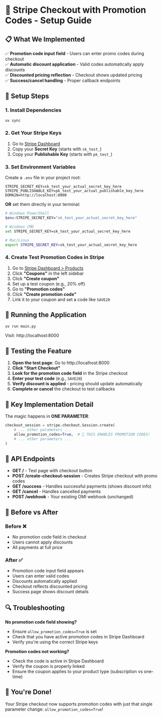 # 🚀 Stripe Checkout with Promotion Codes - Setup Guide

## 📋 What We Implemented

✅ **Promotion code input field** - Users can enter promo codes during checkout  
✅ **Automatic discount application** - Valid codes automatically apply discounts  
✅ **Discounted pricing reflection** - Checkout shows updated pricing  
✅ **Success/cancel handling** - Proper callback endpoints  

## 🔧 Setup Steps

### 1. Install Dependencies
```bash
uv sync
```

### 2. Get Your Stripe Keys
1. Go to [Stripe Dashboard](https://dashboard.stripe.com/apikeys)
2. Copy your **Secret Key** (starts with `sk_test_`)
3. Copy your **Publishable Key** (starts with `pk_test_`)

### 3. Set Environment Variables
Create a `.env` file in your project root:
```env
STRIPE_SECRET_KEY=sk_test_your_actual_secret_key_here
STRIPE_PUBLISHABLE_KEY=pk_test_your_actual_publishable_key_here
DOMAIN=http://localhost:8000
```

**OR** set them directly in your terminal:
```bash
# Windows PowerShell
$env:STRIPE_SECRET_KEY="sk_test_your_actual_secret_key_here"

# Windows CMD
set STRIPE_SECRET_KEY=sk_test_your_actual_secret_key_here

# Mac/Linux
export STRIPE_SECRET_KEY=sk_test_your_actual_secret_key_here
```

### 4. Create Test Promotion Codes in Stripe
1. Go to [Stripe Dashboard > Products](https://dashboard.stripe.com/products)
2. Click **"Coupons"** in the left sidebar
3. Click **"Create coupon"**
4. Set up a test coupon (e.g., 20% off)
5. Go to **"Promotion codes"** 
6. Click **"Create promotion code"**
7. Link it to your coupon and set a code like `SAVE20`

## 🚀 Running the Application

```bash
uv run main.py
```

Visit: http://localhost:8000

## 🧪 Testing the Feature

1. **Open the test page**: Go to http://localhost:8000
2. **Click "Start Checkout"** 
3. **Look for the promotion code field** in the Stripe checkout
4. **Enter your test code** (e.g., `SAVE20`)
5. **Verify discount is applied** - pricing should update automatically
6. **Complete or cancel** the checkout to test callbacks

## 🔑 Key Implementation Detail

The magic happens in **ONE PARAMETER**:

```python
checkout_session = stripe.checkout.Session.create(
    # ... other parameters ...
    allow_promotion_codes=True,  # 🎉 THIS ENABLES PROMOTION CODES!
    # ... other parameters ...
)
```

## 📱 API Endpoints

- **GET /** - Test page with checkout button
- **POST /create-checkout-session** - Creates Stripe checkout with promo codes
- **GET /success** - Handles successful payments (shows discount info)
- **GET /cancel** - Handles cancelled payments
- **POST /webhook** - Your existing OMI webhook (unchanged)

## 🎯 Before vs After

### Before ❌
- No promotion code field in checkout
- Users cannot apply discounts
- All payments at full price

### After ✅  
- Promotion code input field appears
- Users can enter valid codes
- Discounts automatically applied
- Checkout reflects discounted pricing
- Success page shows discount details

## 🔍 Troubleshooting

**No promotion code field showing?**
- Ensure `allow_promotion_codes=True` is set
- Check that you have active promotion codes in Stripe Dashboard
- Verify you're using the correct Stripe keys

**Promotion codes not working?**
- Check the code is active in Stripe Dashboard
- Verify the coupon is properly linked
- Ensure the coupon applies to your product type (subscription vs one-time)

## 🎉 You're Done!

Your Stripe checkout now supports promotion codes with just that single parameter change: `allow_promotion_codes=True`!

